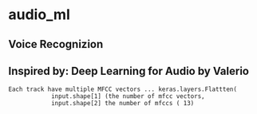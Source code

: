 # audio_ml

## Voice Recognizion
## Inspired by: Deep Learning for Audio by Valerio
```
Each track have multiple MFCC vectors ... keras.layers.Flattten(
            input.shape[1] (the number of mfcc vectors, 
            input.shape[2] the number of mfccs ( 13)
```

